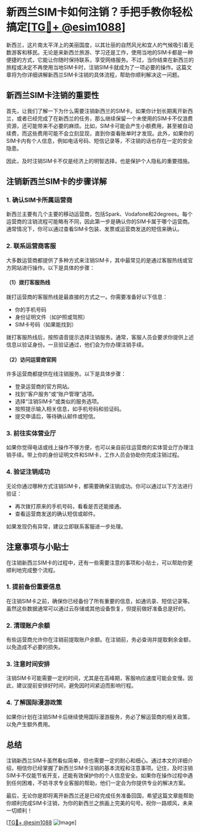 # 新西兰SIM卡如何注销？手把手教你轻松搞定[[TG💪+ @esim1088](https://t.me/s/esim1088)]

新西兰，这片南太平洋上的美丽国度，以其壮丽的自然风光和宜人的气候吸引着无数游客和移民。无论是来新西兰旅游、学习还是工作，使用当地的SIM卡都是一种便捷的方式，它能让你随时保持联系，享受网络服务。不过，当你结束在新西兰的旅程或决定不再使用当地SIM卡时，注销SIM卡就成为了一项必要的操作。这篇文章将为你详细讲解新西兰SIM卡注销的具体流程，帮助你顺利解决这一问题。

## 新西兰SIM卡注销的重要性

首先，让我们了解一下为什么需要注销新西兰的SIM卡。如果你计划长期离开新西兰，或者已经完成了在新西兰的任务，那么继续保留一个未使用的SIM卡不仅浪费资源，还可能带来不必要的麻烦。比如，SIM卡可能会产生小额费用，甚至被自动续费，而这些费用可能不会立刻显现，直到你查看账单时才发现。此外，如果你的SIM卡内有个人信息，例如电话号码、短信记录等，不注销的话也存在一定的安全隐患。

因此，及时注销SIM卡不仅是经济上的明智选择，也是保护个人隐私的重要措施。

## 注销新西兰SIM卡的步骤详解

### 1. 确认SIM卡所属运营商

新西兰主要有几个主要的移动运营商，包括Spark、Vodafone和2degrees。每个运营商的注销流程可能略有不同，因此第一步是确认你的SIM卡属于哪个运营商。通常情况下，你可以通过查看SIM卡包装、发票或运营商发送的短信来确认。

### 2. 联系运营商客服

大多数运营商都提供了多种方式来注销SIM卡，其中最常见的是通过客服热线或官方网站进行操作。以下是具体的步骤：

#### （1）拨打客服热线

拨打运营商的客服热线是最直接的方式之一。你需要准备好以下信息：
- 你的手机号码
- 身份证明文件（如护照或驾照）
- SIM卡号码（如果能找到）

拨打客服热线后，按照语音提示选择注销服务。通常，客服人员会要求你提供上述信息以验证身份。一旦验证通过，他们会为你办理注销手续。

#### （2）访问运营商官网

许多运营商都提供在线注销服务。以下是具体步骤：
- 登录运营商的官方网站。
- 找到“客户服务”或“账户管理”选项。
- 选择“注销SIM卡”或类似的服务选项。
- 按照提示输入相关信息，如手机号码和验证码。
- 提交申请后，等待确认邮件或短信。

### 3. 前往实体营业厅

如果你觉得电话或线上操作不够方便，也可以亲自前往运营商的实体营业厅办理注销手续。带上你的身份证明文件和SIM卡，工作人员会协助你完成注销过程。

### 4. 验证注销成功

无论你通过哪种方式注销SIM卡，都需要确保注销成功。你可以通过以下方法进行验证：
- 再次拨打原来的手机号码，看看是否还能接通。
- 查看运营商发送的确认短信或邮件。

如果发现仍有异常，建议立即联系客服进一步处理。

## 注意事项与小贴士

在注销新西兰SIM卡的过程中，还有一些需要注意的事项和小贴士，可以帮助你更顺利地完成整个流程。

### 1. 提前备份重要信息

在注销SIM卡之前，确保你已经备份了所有重要的信息，如通讯录、短信记录等。虽然这些数据通常可以通过云存储或其他设备恢复，但提前做好准备总是好的。

### 2. 清理账户余额

有些运营商允许你在注销前提取账户余额。在注销前，务必查询并提取剩余金额，以免造成不必要的损失。

### 3. 注意时间安排

注销SIM卡可能需要一定的时间，尤其是在高峰期，客服响应速度可能会变慢。因此，建议提前安排好时间，避免因时间紧迫而影响行程。

### 4. 了解国际漫游政策

如果你计划在注销SIM卡后继续使用国际漫游服务，务必了解运营商的相关政策，以免产生额外费用。

## 总结

注销新西兰SIM卡虽然看似简单，但也需要一定的耐心和细心。通过本文的详细介绍，相信你已经掌握了新西兰SIM卡注销的基本流程和注意事项。记住，及时注销SIM卡不仅能节省开支，还能有效保护你的个人信息安全。如果你在操作过程中遇到任何困难，不妨寻求专业客服的帮助，他们一定会为你提供专业的解决方案。

最后，无论你是即将离开新西兰还是已经完成任务准备回国，希望这篇文章能帮助你顺利完成SIM卡注销，为你的新西兰之旅画上完美的句号。祝你一路顺风，未来一切顺利！

[[TG💪+ @esim1088](https://t.me/s/esim1088) ![Image](https://i.postimg.cc/4NQfJmqS/Snipaste-2025-05-13-00-14-12.png)]